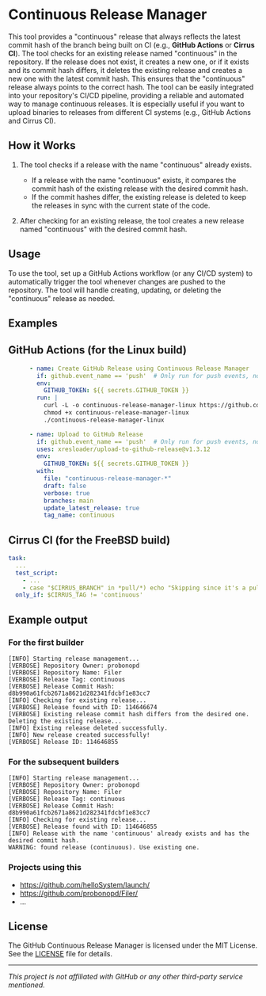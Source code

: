 # Continuous Release Manager

This tool provides a "continuous" release that always reflects the latest commit hash of the branch being built on CI (e.g., **GitHub Actions** or **Cirrus CI**). The tool checks for an existing release named "continuous" in the repository. If the release does not exist, it creates a new one, or if it exists and its commit hash differs, it deletes the existing release and creates a new one with the latest commit hash. This ensures that the "continuous" release always points to the correct hash. The tool can be easily integrated into your repository's CI/CD pipeline, providing a reliable and automated way to manage continuous releases. It is especially useful if you want to upload binaries to releases from different CI systems (e.g., GitHub Actions and Cirrus CI).

## How it Works

1. The tool checks if a release with the name "continuous" already exists.
   - If a release with the name "continuous" exists, it compares the commit hash of the existing release with the desired commit hash.
   - If the commit hashes differ, the existing release is deleted to keep the releases in sync with the current state of the code.

2. After checking for an existing release, the tool creates a new release named "continuous" with the desired commit hash.

## Usage

To use the tool, set up a GitHub Actions workflow (or any CI/CD system) to automatically trigger the tool whenever changes are pushed to the repository. The tool will handle creating, updating, or deleting the "continuous" release as needed.

## Examples

## GitHub Actions (for the Linux build)

```yaml
      - name: Create GitHub Release using Continuous Release Manager
        if: github.event_name == 'push'  # Only run for push events, not pull requests
        env:
          GITHUB_TOKEN: ${{ secrets.GITHUB_TOKEN }}
        run: |
          curl -L -o continuous-release-manager-linux https://github.com/probonopd/continuous-release-manager/releases/download/continuous/continuous-release-manager-linux
          chmod +x continuous-release-manager-linux
          ./continuous-release-manager-linux

      - name: Upload to GitHub Release
        if: github.event_name == 'push'  # Only run for push events, not pull requests
        uses: xresloader/upload-to-github-release@v1.3.12
        env:
          GITHUB_TOKEN: ${{ secrets.GITHUB_TOKEN }}
        with:
          file: "continuous-release-manager-*"
          draft: false
          verbose: true
          branches: main
          update_latest_release: true
          tag_name: continuous
```

## Cirrus CI (for the FreeBSD build)

```yaml
task:
  ...
  test_script:
    - ...
    - case "$CIRRUS_BRANCH" in *pull/*) echo "Skipping since it's a pull request" ;; * ) wget https://github.com/tcnksm/ghr/files/5247714/ghr.zip ; unzip ghr.zip ; rm ghr.zip ; fetch https://github.com/probonopd/continuous-release-manager/releases/download/continuous/continuous-release-manager-freebsd && chmod +x continuous-release-manager-freebsd && ./continuous-release-manager-freebsd && ./ghr -replace -t "${GITHUB_TOKEN}" -u "${CIRRUS_REPO_OWNER}" -r "${CIRRUS_REPO_NAME}" -c "${CIRRUS_CHANGE_IN_REPO}" continuous "${CIRRUS_WORKING_DIR}"/build/*zip ; esac
  only_if: $CIRRUS_TAG != 'continuous'
```

## Example output

### For the first builder

```
[INFO] Starting release management...
[VERBOSE] Repository Owner: probonopd
[VERBOSE] Repository Name: Filer
[VERBOSE] Release Tag: continuous
[VERBOSE] Release Commit Hash: d8b990a61fcb2671a8621d282341fdcbf1e83cc7
[INFO] Checking for existing release...
[VERBOSE] Release found with ID: 114646674
[VERBOSE] Existing release commit hash differs from the desired one. Deleting the existing release...
[INFO] Existing release deleted successfully.
[INFO] New release created successfully!
[VERBOSE] Release ID: 114646855
```

### For the subsequent builders

```
[INFO] Starting release management...
[VERBOSE] Repository Owner: probonopd
[VERBOSE] Repository Name: Filer
[VERBOSE] Release Tag: continuous
[VERBOSE] Release Commit Hash: d8b990a61fcb2671a8621d282341fdcbf1e83cc7
[INFO] Checking for existing release...
[VERBOSE] Release found with ID: 114646855
[INFO] Release with the name 'continuous' already exists and has the desired commit hash.
WARNING: found release (continuous). Use existing one.
```

### Projects using this

* https://github.com/helloSystem/launch/
* https://github.com/probonopd/Filer/
* ...
  
## License

The GitHub Continuous Release Manager is licensed under the MIT License. See the [LICENSE](LICENSE) file for details.

---
_This project is not affiliated with GitHub or any other third-party service mentioned._
